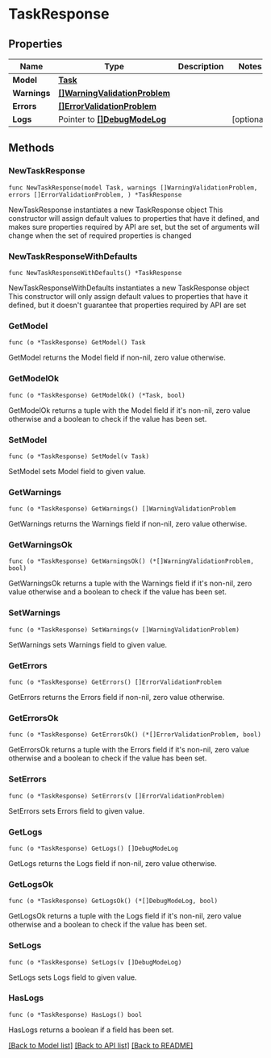 # TaskResponse

## Properties

Name | Type | Description | Notes
------------ | ------------- | ------------- | -------------
**Model** | [**Task**](Task.md) |  | 
**Warnings** | [**[]WarningValidationProblem**](WarningValidationProblem.md) |  | 
**Errors** | [**[]ErrorValidationProblem**](ErrorValidationProblem.md) |  | 
**Logs** | Pointer to [**[]DebugModeLog**](DebugModeLog.md) |  | [optional] 

## Methods

### NewTaskResponse

`func NewTaskResponse(model Task, warnings []WarningValidationProblem, errors []ErrorValidationProblem, ) *TaskResponse`

NewTaskResponse instantiates a new TaskResponse object
This constructor will assign default values to properties that have it defined,
and makes sure properties required by API are set, but the set of arguments
will change when the set of required properties is changed

### NewTaskResponseWithDefaults

`func NewTaskResponseWithDefaults() *TaskResponse`

NewTaskResponseWithDefaults instantiates a new TaskResponse object
This constructor will only assign default values to properties that have it defined,
but it doesn't guarantee that properties required by API are set

### GetModel

`func (o *TaskResponse) GetModel() Task`

GetModel returns the Model field if non-nil, zero value otherwise.

### GetModelOk

`func (o *TaskResponse) GetModelOk() (*Task, bool)`

GetModelOk returns a tuple with the Model field if it's non-nil, zero value otherwise
and a boolean to check if the value has been set.

### SetModel

`func (o *TaskResponse) SetModel(v Task)`

SetModel sets Model field to given value.


### GetWarnings

`func (o *TaskResponse) GetWarnings() []WarningValidationProblem`

GetWarnings returns the Warnings field if non-nil, zero value otherwise.

### GetWarningsOk

`func (o *TaskResponse) GetWarningsOk() (*[]WarningValidationProblem, bool)`

GetWarningsOk returns a tuple with the Warnings field if it's non-nil, zero value otherwise
and a boolean to check if the value has been set.

### SetWarnings

`func (o *TaskResponse) SetWarnings(v []WarningValidationProblem)`

SetWarnings sets Warnings field to given value.


### GetErrors

`func (o *TaskResponse) GetErrors() []ErrorValidationProblem`

GetErrors returns the Errors field if non-nil, zero value otherwise.

### GetErrorsOk

`func (o *TaskResponse) GetErrorsOk() (*[]ErrorValidationProblem, bool)`

GetErrorsOk returns a tuple with the Errors field if it's non-nil, zero value otherwise
and a boolean to check if the value has been set.

### SetErrors

`func (o *TaskResponse) SetErrors(v []ErrorValidationProblem)`

SetErrors sets Errors field to given value.


### GetLogs

`func (o *TaskResponse) GetLogs() []DebugModeLog`

GetLogs returns the Logs field if non-nil, zero value otherwise.

### GetLogsOk

`func (o *TaskResponse) GetLogsOk() (*[]DebugModeLog, bool)`

GetLogsOk returns a tuple with the Logs field if it's non-nil, zero value otherwise
and a boolean to check if the value has been set.

### SetLogs

`func (o *TaskResponse) SetLogs(v []DebugModeLog)`

SetLogs sets Logs field to given value.

### HasLogs

`func (o *TaskResponse) HasLogs() bool`

HasLogs returns a boolean if a field has been set.


[[Back to Model list]](../README.md#documentation-for-models) [[Back to API list]](../README.md#documentation-for-api-endpoints) [[Back to README]](../README.md)


